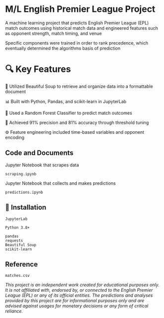 # M/L English Premier League Project

A machine learning project that predicts English Premier League (EPL) match outcomes using historical match data and engineered features such as opponent strength, match timing, and venue

Specific components were trained in order to rank precedence, which eventually determined the algorithms basis of prediction

# 🔍 Key Features

🧠 Utilized Beautiful Soup to retrieve and organize data into a formattable document

📊 Built with Python, Pandas, and scikit-learn in JupyterLab

🤖 Used a Random Forest Classifier to predict match outcomes

🎯 Achieved 91% precision and 81% accuracy through threshold tuning

⚙️ Feature engineering included time-based variables and opponent encoding

## Code and Documents

Jupyter Notebook that scrapes data
```
scraping.ipynb
```

Jupyter Notebook that collects and makes predictions
```
predictions.ipynb
```

## 🔗 Installation

```
JupyterLab
```

```
Python 3.8+
```

```
pandas
requests
Beautiful Soup
scikit-learn
```

## Reference

```
matches.csv
```

_This project is an independent work created for educational purposes only. It is not affiliated with, endorsed by, or connected to the English Premier League (EPL) or any of its official entities. The predictions and analyses provided by this project are for informational purposes only and are advised against usages for monetary decisions or any form of critical reliance._


